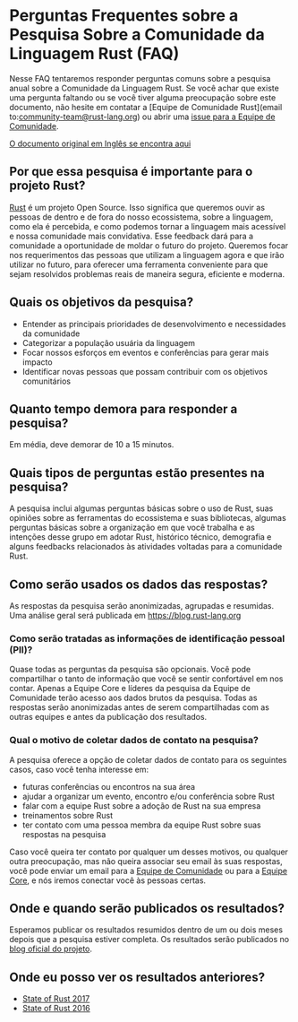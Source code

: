 # Perguntas Frequentes sobre a Pesquisa Sobre a Comunidade da Linguagem Rust (FAQ)

Nesse FAQ tentaremos responder perguntas comuns sobre a pesquisa anual sobre a Comunidade da Linguagem Rust. Se você achar que existe uma pergunta faltando ou se você tiver alguma preocupação sobre este documento, não hesite em contatar a [Equipe de Comunidade Rust](email to:community-team@rust-lang.org) ou abrir uma [issue para a Equipe de Comunidade](https://github.com/rust-community/team/issues).

[O documento original em Inglês se encontra aqui](https://github.com/rust-community/team/wiki/State-of-the-Rust-Language-Community-Survey-FAQ)

## Por que essa pesquisa é importante para o projeto Rust?

[Rust](https://rust-lang.org) é um projeto Open Source. Isso significa que queremos ouvir as pessoas de dentro e de fora do nosso ecossistema, sobre a linguagem, como ela é percebida, e como podemos tornar a linguagem mais acessível e nossa comunidade mais convidativa. Esse feedback dará para a comunidade a oportunidade de moldar o futuro do projeto. Queremos focar nos requerimentos das pessoas que utilizam a linguagem agora e que irão utilizar no futuro, para oferecer uma ferramenta conveniente para que sejam resolvidos problemas reais de maneira segura, eficiente e moderna.

## Quais os objetivos da pesquisa?

* Entender as principais prioridades de desenvolvimento e necessidades da comunidade
* Categorizar a população usuária da linguagem
* Focar nossos esforços em eventos e conferências para gerar mais impacto
* Identificar novas pessoas que possam contribuir com os objetivos comunitários

## Quanto tempo demora para responder a pesquisa?

Em média, deve demorar de 10 a 15 minutos.

## Quais tipos de perguntas estão presentes na pesquisa?

A pesquisa inclui algumas perguntas básicas sobre o uso de Rust, suas opiniões sobre as ferramentas do ecossistema e suas bibliotecas, algumas perguntas básicas sobre a organização em que você trabalha e as intenções desse grupo em adotar Rust, histórico técnico, demografia e alguns feedbacks relacionados às atividades voltadas para a comunidade Rust.

## Como serão usados os dados das respostas?

As respostas da pesquisa serão anonimizadas, agrupadas e resumidas. Uma análise geral será publicada em https://blog.rust-lang.org

### Como serão tratadas as informações de identificação pessoal (PII)?

Quase todas as perguntas da pesquisa são opcionais. Você pode compartilhar o tanto de informação que você se sentir confortável em nos contar.
Apenas a Equipe Core e líderes da pesquisa da Equipe de Comunidade terão acesso aos dados brutos da pesquisa. Todas as respostas serão anonimizadas antes de serem compartilhadas com as outras equipes e antes da publicação dos resultados.

### Qual o motivo de coletar dados de contato na pesquisa?

A pesquisa oferece a opção de coletar dados de contato para os seguintes casos, caso você tenha interesse em:

* futuras conferências ou encontros na sua área
* ajudar a organizar um evento, encontro e/ou conferência sobre Rust
* falar com a equipe Rust sobre a adoção de Rust na sua empresa
* treinamentos sobre Rust
* ter contato com uma pessoa membra da equipe Rust sobre suas respostas na pesquisa

Caso você queira ter contato por qualquer um desses motivos, ou qualquer outra preocupação, mas não queira associar seu email às suas respostas, você pode enviar um email para a [Equipe de Comunidade](mailto:community-team@rust-lang.org) ou para a [Equipe Core](mailto:core-team@rust-lang.org), e nós iremos conectar você às pessoas certas.

## Onde e quando serão publicados os resultados?

Esperamos publicar os resultados resumidos dentro de um ou dois meses depois que a pesquisa estiver completa. Os resultados serão publicados no [blog oficial do projeto](https://blog.rust-lang.org).

## Onde eu posso ver os resultados anteriores?

* [State of Rust 2017](https://blog.rust-lang.org/2017/09/05/Rust-2017-Survey-Results.html)
* [State of Rust 2016](https://blog.rust-lang.org/2016/06/30/State-of-Rust-Survey-2016.html)
